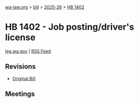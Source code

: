 [wa-law.org](/) > [bill](/bill/) > [2025-26](/bill/2025-26/) > [HB 1402](/bill/2025-26/hb/1402/)

# HB 1402 - Job posting/driver's license
[leg.wa.gov](https://app.leg.wa.gov/billsummary?BillNumber=1402&Year=2025&Initiative=false) | [RSS Feed](./rss.xml)

## Revisions
* [Original Bill](1/)

## Meetings